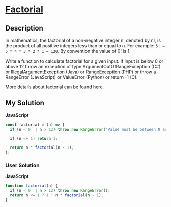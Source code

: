 # [Factorial](https://www.codewars.com/kata/54ff0d1f355cfd20e60001fc)

## Description

In mathematics, the factorial of a non-negative integer n, denoted by n!, is the product of all positive integers less than or equal to n. For example: `5! = 5 * 4 * 3 * 2 * 1 = 120`. By convention the value of 0! is 1.

Write a function to calculate factorial for a given input. If input is below 0 or above 12 throw an exception of type ArgumentOutOfRangeException (C#) or IllegalArgumentException (Java) or RangeException (PHP) or throw a RangeError (JavaScript) or ValueError (Python) or return -1 (C).

More details about factorial can be found here.

## My Solution

**JavaScript**

```js
const factorial = (n) => {
  if (n < 0 || n > 12) throw new RangeError('Value must be between 0 and 12');

  if (n <= 1) return 1;

  return n * factorial(n - 1);
};
```

### User Solution

**JavaScript**

```js
function factorial(n) {
  if (n < 0 || n > 12) throw new RangeError();
  return n <= 1 ? 1 : n * factorial(n - 1);
}
```
